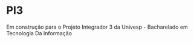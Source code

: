 # PI3
Em construção para o Projeto Integrador 3 da Univesp - Bacharelado em Tecnologia Da Informação
